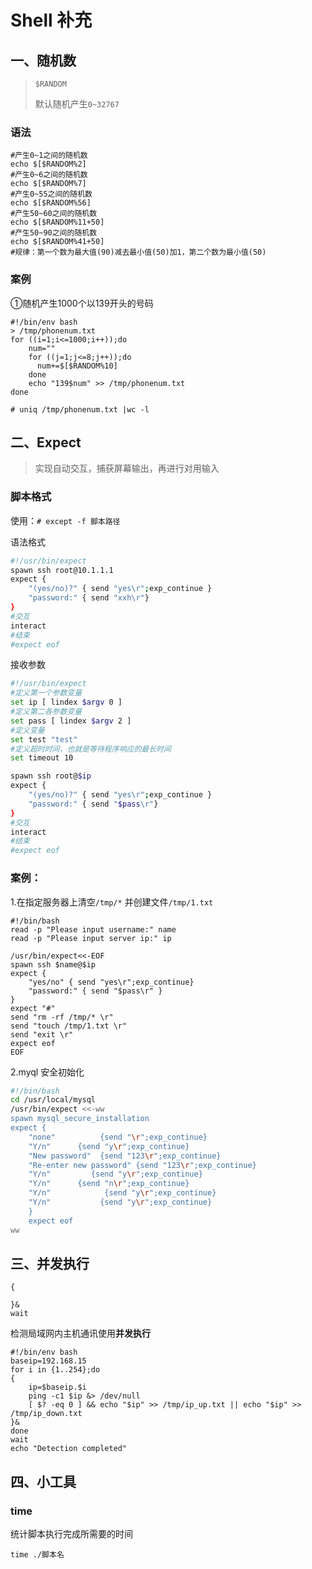 # Shell 补充

## 一、随机数

>  `$RANDOM`
>
>  默认随机产生`0~32767`

### 语法

```shell
#产生0~1之间的随机数
echo $[$RANDOM%2]
#产生0~6之间的随机数
echo $[$RANDOM%7]
#产生0~55之间的随机数
echo $[$RANDOM%56]
#产生50~60之间的随机数
echo $[$RANDOM%11+50]
#产生50~90之间的随机数
echo $[$RANDOM%41+50]
#规律：第一个数为最大值(90)减去最小值(50)加1，第二个数为最小值(50)
```

### 案例

①随机产生1000个以139开头的号码

```shell
#!/bin/env bash
> /tmp/phonenum.txt
for ((i=1;i<=1000;i++));do
    num=""
    for ((j=1;j<=8;j++));do
      num+=$[$RANDOM%10]
    done
    echo "139$num" >> /tmp/phonenum.txt
done

# uniq /tmp/phonenum.txt |wc -l
```

## 二、Expect

> 实现自动交互，捕获屏幕输出，再进行对用输入

### 脚本格式

使用：`# except -f 脚本路径`

语法格式

```bash
#!/usr/bin/expect
spawn ssh root@10.1.1.1
expect {
	"(yes/no)?" { send "yes\r";exp_continue }
	"password:" { send "xxh\r"}
}
#交互 
interact 
#结束
#expect eof
```

接收参数

```bash
#!/usr/bin/expect
#定义第一个参数变量
set ip [ lindex $argv 0 ]
#定义第二各参数变量
set pass [ lindex $argv 2 ]
#定义变量
set test "test"
#定义超时时间，也就是等待程序响应的最长时间
set timeout 10

spawn ssh root@$ip
expect {
	"(yes/no)?" { send "yes\r";exp_continue }
	"password:" { send "$pass\r"}
}
#交互
interact
#结束
#expect eof
```

### 案例：

1.在指定服务器上清空`/tmp/*`  并创建文件`/tmp/1.txt`

```shell
#!/bin/bash
read -p "Please input username:" name
read -p "Please input server ip:" ip

/usr/bin/expect<<-EOF
spawn ssh $name@$ip
expect {
    "yes/no" { send "yes\r";exp_continue}
    "password:" { send "$pass\r" }
}
expect "#"
send "rm -rf /tmp/* \r"
send "touch /tmp/1.txt \r"
send "exit \r"
expect eof
EOF
```

2.myql 安全初始化 

```bash
#!/bin/bash
cd /usr/local/mysql
/usr/bin/expect <<-ww 
spawn mysql_secure_installation
expect {
    "none"          {send "\r";exp_continue}
    "Y/n"      {send "y\r";exp_continue}
    "New password"  {send "123\r";exp_continue}
    "Re-enter new password" {send "123\r";exp_continue}
    "Y/n"         {send "y\r";exp_continue}
    "Y/n"      {send "n\r";exp_continue}
    "Y/n"            {send "y\r";exp_continue}
    "Y/n"           {send "y\r";exp_continue}
    }
    expect eof
ww
```

## 三、并发执行

```shell
{

}&
wait
```

检测局域网内主机通讯使用**并发执行**

```shell
#!/bin/env bash
baseip=192.168.15
for i in {1..254};do
{
    ip=$baseip.$i
    ping -c1 $ip &> /dev/null
    [ $? -eq 0 ] && echo "$ip" >> /tmp/ip_up.txt || echo "$ip" >> /tmp/ip_down.txt
}&
done
wait
echo "Detection completed"
```

## 四、小工具

### time

统计脚本执行完成所需要的时间

```shell
time ./脚本名
```
